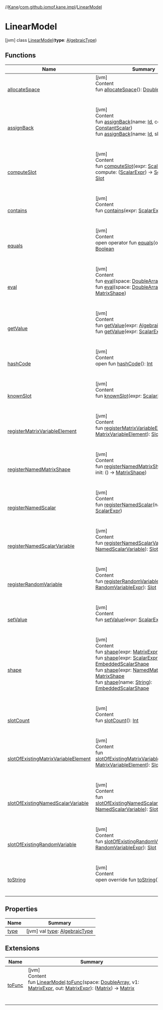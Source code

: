 //[Kane](../../index.md)/[com.github.jomof.kane.impl](../index.md)/[LinearModel](index.md)



# LinearModel  
 [jvm] class [LinearModel](index.md)(**type**: [AlgebraicType](../../com.github.jomof.kane.impl.types/-algebraic-type/index.md))   


## Functions  
  
|  Name|  Summary| 
|---|---|
| <a name="com.github.jomof.kane.impl/LinearModel/allocateSpace/#/PointingToDeclaration/"></a>[allocateSpace](allocate-space.md)| <a name="com.github.jomof.kane.impl/LinearModel/allocateSpace/#/PointingToDeclaration/"></a>[jvm]  <br>Content  <br>fun [allocateSpace](allocate-space.md)(): [DoubleArray](https://kotlinlang.org/api/latest/jvm/stdlib/kotlin/-double-array/index.html)  <br><br><br>
| <a name="com.github.jomof.kane.impl/LinearModel/assignBack/#kotlin.Any#com.github.jomof.kane.impl.ConstantScalar/PointingToDeclaration/"></a>[assignBack](assign-back.md)| <a name="com.github.jomof.kane.impl/LinearModel/assignBack/#kotlin.Any#com.github.jomof.kane.impl.ConstantScalar/PointingToDeclaration/"></a>[jvm]  <br>Content  <br>fun [assignBack](assign-back.md)(name: [Id](../index.md#%5Bcom.github.jomof.kane.impl%2FId%2F%2F%2FPointingToDeclaration%2F%5D%2FClasslikes%2F-704583245), constant: [ConstantScalar](../-constant-scalar/index.md))  <br>fun [assignBack](assign-back.md)(name: [Id](../index.md#%5Bcom.github.jomof.kane.impl%2FId%2F%2F%2FPointingToDeclaration%2F%5D%2FClasslikes%2F-704583245), slot: [Slot](../-slot/index.md))  <br><br><br>
| <a name="com.github.jomof.kane.impl/LinearModel/computeSlot/#com.github.jomof.kane.ScalarExpr#kotlin.Function1[com.github.jomof.kane.ScalarExpr,com.github.jomof.kane.ScalarExpr]/PointingToDeclaration/"></a>[computeSlot](compute-slot.md)| <a name="com.github.jomof.kane.impl/LinearModel/computeSlot/#com.github.jomof.kane.ScalarExpr#kotlin.Function1[com.github.jomof.kane.ScalarExpr,com.github.jomof.kane.ScalarExpr]/PointingToDeclaration/"></a>[jvm]  <br>Content  <br>fun [computeSlot](compute-slot.md)(expr: [ScalarExpr](../../com.github.jomof.kane/-scalar-expr/index.md), compute: ([ScalarExpr](../../com.github.jomof.kane/-scalar-expr/index.md)) -> [ScalarExpr](../../com.github.jomof.kane/-scalar-expr/index.md)): [Slot](../-slot/index.md)  <br><br><br>
| <a name="com.github.jomof.kane.impl/LinearModel/contains/#com.github.jomof.kane.ScalarExpr/PointingToDeclaration/"></a>[contains](contains.md)| <a name="com.github.jomof.kane.impl/LinearModel/contains/#com.github.jomof.kane.ScalarExpr/PointingToDeclaration/"></a>[jvm]  <br>Content  <br>fun [contains](contains.md)(expr: [ScalarExpr](../../com.github.jomof.kane/-scalar-expr/index.md)): [Boolean](https://kotlinlang.org/api/latest/jvm/stdlib/kotlin/-boolean/index.html)  <br><br><br>
| <a name="kotlin/Any/equals/#kotlin.Any?/PointingToDeclaration/"></a>[equals](../../com.github.jomof.kane.impl.visitor/-difference-visitor/index.md#%5Bkotlin%2FAny%2Fequals%2F%23kotlin.Any%3F%2FPointingToDeclaration%2F%5D%2FFunctions%2F-704583245)| <a name="kotlin/Any/equals/#kotlin.Any?/PointingToDeclaration/"></a>[jvm]  <br>Content  <br>open operator fun [equals](../../com.github.jomof.kane.impl.visitor/-difference-visitor/index.md#%5Bkotlin%2FAny%2Fequals%2F%23kotlin.Any%3F%2FPointingToDeclaration%2F%5D%2FFunctions%2F-704583245)(other: [Any](https://kotlinlang.org/api/latest/jvm/stdlib/kotlin/-any/index.html)?): [Boolean](https://kotlinlang.org/api/latest/jvm/stdlib/kotlin/-boolean/index.html)  <br><br><br>
| <a name="com.github.jomof.kane.impl/LinearModel/eval/#kotlin.DoubleArray/PointingToDeclaration/"></a>[eval](eval.md)| <a name="com.github.jomof.kane.impl/LinearModel/eval/#kotlin.DoubleArray/PointingToDeclaration/"></a>[jvm]  <br>Content  <br>fun [eval](eval.md)(space: [DoubleArray](https://kotlinlang.org/api/latest/jvm/stdlib/kotlin/-double-array/index.html))  <br>fun [eval](eval.md)(space: [DoubleArray](https://kotlinlang.org/api/latest/jvm/stdlib/kotlin/-double-array/index.html), protect: [MatrixShape](../-matrix-shape/index.md))  <br><br><br>
| <a name="com.github.jomof.kane.impl/LinearModel/getValue/#com.github.jomof.kane.AlgebraicExpr/PointingToDeclaration/"></a>[getValue](get-value.md)| <a name="com.github.jomof.kane.impl/LinearModel/getValue/#com.github.jomof.kane.AlgebraicExpr/PointingToDeclaration/"></a>[jvm]  <br>Content  <br>fun [getValue](get-value.md)(expr: [AlgebraicExpr](../../com.github.jomof.kane/-algebraic-expr/index.md)): [Slot](../-slot/index.md)  <br>fun [getValue](get-value.md)(expr: [ScalarExpr](../../com.github.jomof.kane/-scalar-expr/index.md)): [Slot](../-slot/index.md)  <br><br><br>
| <a name="kotlin/Any/hashCode/#/PointingToDeclaration/"></a>[hashCode](../../com.github.jomof.kane.impl.visitor/-difference-visitor/index.md#%5Bkotlin%2FAny%2FhashCode%2F%23%2FPointingToDeclaration%2F%5D%2FFunctions%2F-704583245)| <a name="kotlin/Any/hashCode/#/PointingToDeclaration/"></a>[jvm]  <br>Content  <br>open fun [hashCode](../../com.github.jomof.kane.impl.visitor/-difference-visitor/index.md#%5Bkotlin%2FAny%2FhashCode%2F%23%2FPointingToDeclaration%2F%5D%2FFunctions%2F-704583245)(): [Int](https://kotlinlang.org/api/latest/jvm/stdlib/kotlin/-int/index.html)  <br><br><br>
| <a name="com.github.jomof.kane.impl/LinearModel/knownSlot/#com.github.jomof.kane.ScalarExpr/PointingToDeclaration/"></a>[knownSlot](known-slot.md)| <a name="com.github.jomof.kane.impl/LinearModel/knownSlot/#com.github.jomof.kane.ScalarExpr/PointingToDeclaration/"></a>[jvm]  <br>Content  <br>fun [knownSlot](known-slot.md)(expr: [ScalarExpr](../../com.github.jomof.kane/-scalar-expr/index.md)): [Slot](../-slot/index.md)  <br><br><br>
| <a name="com.github.jomof.kane.impl/LinearModel/registerMatrixVariableElement/#com.github.jomof.kane.impl.MatrixVariableElement/PointingToDeclaration/"></a>[registerMatrixVariableElement](register-matrix-variable-element.md)| <a name="com.github.jomof.kane.impl/LinearModel/registerMatrixVariableElement/#com.github.jomof.kane.impl.MatrixVariableElement/PointingToDeclaration/"></a>[jvm]  <br>Content  <br>fun [registerMatrixVariableElement](register-matrix-variable-element.md)(expr: [MatrixVariableElement](../-matrix-variable-element/index.md)): [Slot](../-slot/index.md)  <br><br><br>
| <a name="com.github.jomof.kane.impl/LinearModel/registerNamedMatrixShape/#kotlin.Any#kotlin.Function0[com.github.jomof.kane.impl.MatrixShape]/PointingToDeclaration/"></a>[registerNamedMatrixShape](register-named-matrix-shape.md)| <a name="com.github.jomof.kane.impl/LinearModel/registerNamedMatrixShape/#kotlin.Any#kotlin.Function0[com.github.jomof.kane.impl.MatrixShape]/PointingToDeclaration/"></a>[jvm]  <br>Content  <br>fun [registerNamedMatrixShape](register-named-matrix-shape.md)(name: [Id](../index.md#%5Bcom.github.jomof.kane.impl%2FId%2F%2F%2FPointingToDeclaration%2F%5D%2FClasslikes%2F-704583245), init: () -> [MatrixShape](../-matrix-shape/index.md))  <br><br><br>
| <a name="com.github.jomof.kane.impl/LinearModel/registerNamedScalar/#kotlin.Any#com.github.jomof.kane.ScalarExpr/PointingToDeclaration/"></a>[registerNamedScalar](register-named-scalar.md)| <a name="com.github.jomof.kane.impl/LinearModel/registerNamedScalar/#kotlin.Any#com.github.jomof.kane.ScalarExpr/PointingToDeclaration/"></a>[jvm]  <br>Content  <br>fun [registerNamedScalar](register-named-scalar.md)(name: [Id](../index.md#%5Bcom.github.jomof.kane.impl%2FId%2F%2F%2FPointingToDeclaration%2F%5D%2FClasslikes%2F-704583245), scalar: [ScalarExpr](../../com.github.jomof.kane/-scalar-expr/index.md))  <br><br><br>
| <a name="com.github.jomof.kane.impl/LinearModel/registerNamedScalarVariable/#com.github.jomof.kane.impl.NamedScalarVariable/PointingToDeclaration/"></a>[registerNamedScalarVariable](register-named-scalar-variable.md)| <a name="com.github.jomof.kane.impl/LinearModel/registerNamedScalarVariable/#com.github.jomof.kane.impl.NamedScalarVariable/PointingToDeclaration/"></a>[jvm]  <br>Content  <br>fun [registerNamedScalarVariable](register-named-scalar-variable.md)(expr: [NamedScalarVariable](../-named-scalar-variable/index.md)): [Slot](../-slot/index.md)  <br><br><br>
| <a name="com.github.jomof.kane.impl/LinearModel/registerRandomVariable/#com.github.jomof.kane.impl.RandomVariableExpr/PointingToDeclaration/"></a>[registerRandomVariable](register-random-variable.md)| <a name="com.github.jomof.kane.impl/LinearModel/registerRandomVariable/#com.github.jomof.kane.impl.RandomVariableExpr/PointingToDeclaration/"></a>[jvm]  <br>Content  <br>fun [registerRandomVariable](register-random-variable.md)(expr: [RandomVariableExpr](../-random-variable-expr/index.md)): [Slot](../-slot/index.md)  <br><br><br>
| <a name="com.github.jomof.kane.impl/LinearModel/setValue/#com.github.jomof.kane.ScalarExpr#com.github.jomof.kane.impl.Slot/PointingToDeclaration/"></a>[setValue](set-value.md)| <a name="com.github.jomof.kane.impl/LinearModel/setValue/#com.github.jomof.kane.ScalarExpr#com.github.jomof.kane.impl.Slot/PointingToDeclaration/"></a>[jvm]  <br>Content  <br>fun [setValue](set-value.md)(expr: [ScalarExpr](../../com.github.jomof.kane/-scalar-expr/index.md), slot: [Slot](../-slot/index.md))  <br><br><br>
| <a name="com.github.jomof.kane.impl/LinearModel/shape/#com.github.jomof.kane.MatrixExpr/PointingToDeclaration/"></a>[shape](shape.md)| <a name="com.github.jomof.kane.impl/LinearModel/shape/#com.github.jomof.kane.MatrixExpr/PointingToDeclaration/"></a>[jvm]  <br>Content  <br>fun [shape](shape.md)(expr: [MatrixExpr](../../com.github.jomof.kane/-matrix-expr/index.md)): [MatrixShape](../-matrix-shape/index.md)  <br>fun [shape](shape.md)(expr: [ScalarExpr](../../com.github.jomof.kane/-scalar-expr/index.md)): [EmbeddedScalarShape](../-embedded-scalar-shape/index.md)  <br>fun [shape](shape.md)(expr: [NamedMatrixVariable](../-named-matrix-variable/index.md)): [MatrixShape](../-matrix-shape/index.md)  <br>fun [shape](shape.md)(name: [String](https://kotlinlang.org/api/latest/jvm/stdlib/kotlin/-string/index.html)): [EmbeddedScalarShape](../-embedded-scalar-shape/index.md)  <br><br><br>
| <a name="com.github.jomof.kane.impl/LinearModel/slotCount/#/PointingToDeclaration/"></a>[slotCount](slot-count.md)| <a name="com.github.jomof.kane.impl/LinearModel/slotCount/#/PointingToDeclaration/"></a>[jvm]  <br>Content  <br>fun [slotCount](slot-count.md)(): [Int](https://kotlinlang.org/api/latest/jvm/stdlib/kotlin/-int/index.html)  <br><br><br>
| <a name="com.github.jomof.kane.impl/LinearModel/slotOfExistingMatrixVariableElement/#com.github.jomof.kane.impl.MatrixVariableElement/PointingToDeclaration/"></a>[slotOfExistingMatrixVariableElement](slot-of-existing-matrix-variable-element.md)| <a name="com.github.jomof.kane.impl/LinearModel/slotOfExistingMatrixVariableElement/#com.github.jomof.kane.impl.MatrixVariableElement/PointingToDeclaration/"></a>[jvm]  <br>Content  <br>fun [slotOfExistingMatrixVariableElement](slot-of-existing-matrix-variable-element.md)(expr: [MatrixVariableElement](../-matrix-variable-element/index.md)): [Slot](../-slot/index.md)  <br><br><br>
| <a name="com.github.jomof.kane.impl/LinearModel/slotOfExistingNamedScalarVariable/#com.github.jomof.kane.impl.NamedScalarVariable/PointingToDeclaration/"></a>[slotOfExistingNamedScalarVariable](slot-of-existing-named-scalar-variable.md)| <a name="com.github.jomof.kane.impl/LinearModel/slotOfExistingNamedScalarVariable/#com.github.jomof.kane.impl.NamedScalarVariable/PointingToDeclaration/"></a>[jvm]  <br>Content  <br>fun [slotOfExistingNamedScalarVariable](slot-of-existing-named-scalar-variable.md)(expr: [NamedScalarVariable](../-named-scalar-variable/index.md)): [Slot](../-slot/index.md)  <br><br><br>
| <a name="com.github.jomof.kane.impl/LinearModel/slotOfExistingRandomVariable/#com.github.jomof.kane.impl.RandomVariableExpr/PointingToDeclaration/"></a>[slotOfExistingRandomVariable](slot-of-existing-random-variable.md)| <a name="com.github.jomof.kane.impl/LinearModel/slotOfExistingRandomVariable/#com.github.jomof.kane.impl.RandomVariableExpr/PointingToDeclaration/"></a>[jvm]  <br>Content  <br>fun [slotOfExistingRandomVariable](slot-of-existing-random-variable.md)(expr: [RandomVariableExpr](../-random-variable-expr/index.md)): [Slot](../-slot/index.md)  <br><br><br>
| <a name="com.github.jomof.kane.impl/LinearModel/toString/#/PointingToDeclaration/"></a>[toString](to-string.md)| <a name="com.github.jomof.kane.impl/LinearModel/toString/#/PointingToDeclaration/"></a>[jvm]  <br>Content  <br>open override fun [toString](to-string.md)(): [String](https://kotlinlang.org/api/latest/jvm/stdlib/kotlin/-string/index.html)  <br><br><br>


## Properties  
  
|  Name|  Summary| 
|---|---|
| <a name="com.github.jomof.kane.impl/LinearModel/type/#/PointingToDeclaration/"></a>[type](type.md)| <a name="com.github.jomof.kane.impl/LinearModel/type/#/PointingToDeclaration/"></a> [jvm] val [type](type.md): [AlgebraicType](../../com.github.jomof.kane.impl.types/-algebraic-type/index.md)   <br>


## Extensions  
  
|  Name|  Summary| 
|---|---|
| <a name="com.github.jomof.kane.impl//toFunc/com.github.jomof.kane.impl.LinearModel#kotlin.DoubleArray#com.github.jomof.kane.MatrixExpr#com.github.jomof.kane.MatrixExpr/PointingToDeclaration/"></a>[toFunc](../to-func.md)| <a name="com.github.jomof.kane.impl//toFunc/com.github.jomof.kane.impl.LinearModel#kotlin.DoubleArray#com.github.jomof.kane.MatrixExpr#com.github.jomof.kane.MatrixExpr/PointingToDeclaration/"></a>[jvm]  <br>Content  <br>fun [LinearModel](index.md).[toFunc](../to-func.md)(space: [DoubleArray](https://kotlinlang.org/api/latest/jvm/stdlib/kotlin/-double-array/index.html), v1: [MatrixExpr](../../com.github.jomof.kane/-matrix-expr/index.md), out: [MatrixExpr](../../com.github.jomof.kane/-matrix-expr/index.md)): ([Matrix](../-matrix/index.md)) -> [Matrix](../-matrix/index.md)  <br><br><br>

